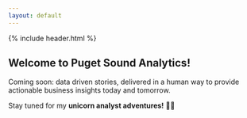 ```yaml
---
layout: default
---
```


{% include header.html %}

## Welcome to Puget Sound Analytics!

Coming soon: data driven stories, delivered in a human way to provide actionable business insights today and tomorrow.

Stay tuned for my **unicorn analyst adventures!** 🦄✨
